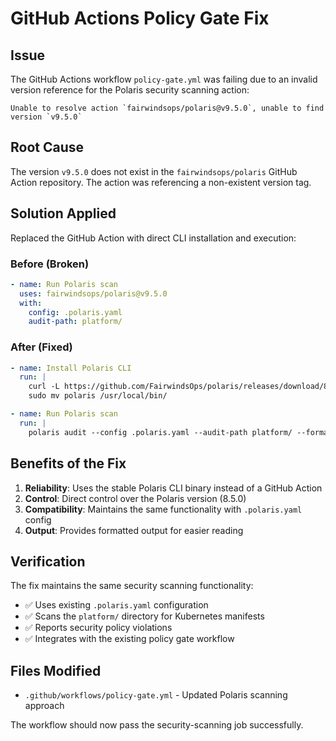 # GitHub Actions Policy Gate Fix

## Issue
The GitHub Actions workflow `policy-gate.yml` was failing due to an invalid version reference for the Polaris security scanning action:

```
Unable to resolve action `fairwindsops/polaris@v9.5.0`, unable to find version `v9.5.0`
```

## Root Cause
The version `v9.5.0` does not exist in the `fairwindsops/polaris` GitHub Action repository. The action was referencing a non-existent version tag.

## Solution Applied
Replaced the GitHub Action with direct CLI installation and execution:

### Before (Broken)
```yaml
- name: Run Polaris scan
  uses: fairwindsops/polaris@v9.5.0
  with:
    config: .polaris.yaml
    audit-path: platform/
```

### After (Fixed)
```yaml
- name: Install Polaris CLI
  run: |
    curl -L https://github.com/FairwindsOps/polaris/releases/download/8.5.0/polaris_linux_amd64.tar.gz | tar xz
    sudo mv polaris /usr/local/bin/

- name: Run Polaris scan
  run: |
    polaris audit --config .polaris.yaml --audit-path platform/ --format=pretty
```

## Benefits of the Fix
1. **Reliability**: Uses the stable Polaris CLI binary instead of a GitHub Action
2. **Control**: Direct control over the Polaris version (8.5.0)
3. **Compatibility**: Maintains the same functionality with `.polaris.yaml` config
4. **Output**: Provides formatted output for easier reading

## Verification
The fix maintains the same security scanning functionality:
- ✅ Uses existing `.polaris.yaml` configuration
- ✅ Scans the `platform/` directory for Kubernetes manifests
- ✅ Reports security policy violations
- ✅ Integrates with the existing policy gate workflow

## Files Modified
- `.github/workflows/policy-gate.yml` - Updated Polaris scanning approach

The workflow should now pass the security-scanning job successfully.